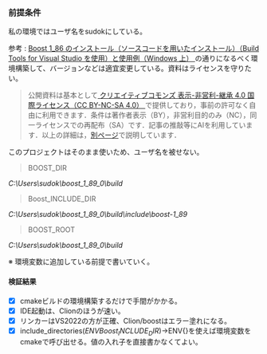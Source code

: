 ### 前提条件

私の環境ではユーザ名をsudokにしている。

参考 : [Boost 1_86 のインストール（ソースコードを用いたインストール）（Build Tools for Visual Studio を使用）と使用例（Windows 上）  ](https://www.kkaneko.jp/tools/win/boost.html)の通りになるべく環境構築して、バージョンなどは適宜変更している。資料はライセンスを守りたい。

> 公開資料は基本として[ クリエイティブコモンズ 表示-非営利-継承 4.0 国際ライセンス（CC BY-NC-SA 4.0） ](https://creativecommons.org/licenses/by-nc-sa/4.0/deed.ja) で提供しており，事前の許可なく自由に利用できます．条件は著作者表示（BY），非営利目的のみ（NC），同一ライセンスでの再配布（SA）です．記事の推敲等にAIを利用しています．以上の詳細は，[別ページ](https://www.kkaneko.jp/info/usage-j.html#cc)で説明しています．

このプロジェクトはそのまま使いため、ユーザ名を被せない。

> BOOST_DIR

_C:\Users\sudok\boost_1_89_0\build_

> Boost_INCLUDE_DIR

_C:\Users\sudok\boost_1_89_0\build\include\boost-1_89_

> BOOST_ROOT

_C:\Users\sudok\boost_1_89_0\build_

※ 環境変数に追加している前提で書いていく。

#### 検証結果

- [x] cmakeビルドの環境構築するだけで手間がかかる。
- [x] IDE起動は、Clionのほうが速い。
- [x] リンカーはVS2022の方が正確、Clion/boostはエラー塗れになる。
- [x] include_directories($ENV{Boost_INCLUDE_DIR})
→$ENV{}を使えば環境変数をcmakeで呼び出せる。値の入れ子を直接書かなくてよい。